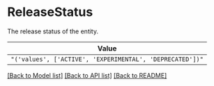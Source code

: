 # ReleaseStatus

The release status of the entity.

| **Value** |
| --------- |
| `"('values', ['ACTIVE', 'EXPERIMENTAL', 'DEPRECATED'])"` |


[[Back to Model list]](../../../README.md#models-v1-link) [[Back to API list]](../../README.md#documentation-for-api-endpoints) [[Back to README]](../../README.md)
